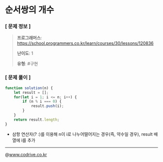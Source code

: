 # 순서쌍의 개수

### [ 문제 정보 ]
> **프로그래머스**: https://school.programmers.co.kr/learn/courses/30/lessons/120836
> 
> **난이도**: 1
>
> **유형**: #구현


### [ 문제 풀이 ]
```JavaScript
function solution(n) {
    let result = [];
    for(let i = 1; i <= n; i++) {
        if (n % i === 0) {
            result.push(i);
        }
    }
    return result.length;
}
```
- 삼항 연산자(? :)를 이용해 n이 i로 나누어떨어지는 경우(즉, 약수일 경우), result 배열에 i를 추가


---
@www.codrive.co.kr
